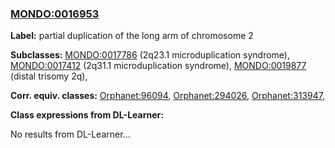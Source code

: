 
### [MONDO:0016953](http://purl.obolibrary.org/obo/MONDO_0016953)
**Label:** partial duplication of the long arm of chromosome 2

**Subclasses:** [MONDO:0017786](http://purl.obolibrary.org/obo/MONDO_0017786) (2q23.1 microduplication syndrome), [MONDO:0017412](http://purl.obolibrary.org/obo/MONDO_0017412) (2q31.1 microduplication syndrome), [MONDO:0019877](http://purl.obolibrary.org/obo/MONDO_0019877) (distal trisomy 2q), 

**Corr. equiv. classes:** [Orphanet:96094](http://www.orpha.net/ORDO/Orphanet_96094), [Orphanet:294026](http://www.orpha.net/ORDO/Orphanet_294026), [Orphanet:313947](http://www.orpha.net/ORDO/Orphanet_313947), 

**Class expressions from DL-Learner:**

No results from DL-Learner...



